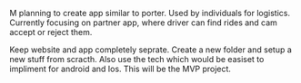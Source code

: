 M planning to create app similar to porter. Used by individuals for logistics. Currently focusing on partner app, where driver can find rides and cam accept or reject them. 


Keep website and app completely seprate. Create a new folder and setup a new stuff from scracth. Also use the tech which would be easiset to impliment for android and Ios. This will be the MVP project. 